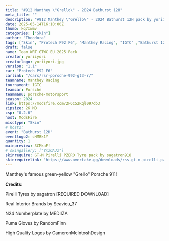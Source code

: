 ```yaml
---
title: "#912 Manthey \"Grello\" - 2024 Bathurst 12H"
meta_title: ""
description: "#912 Manthey \"Grello\" - 2024 Bathurst 12H pack by yoriiyori"
date: 2025-05-14T16:10:00Z
thumb: kq7Iwmv
categories: ["Skin"]
author: "Theodora"
tags: ["Skin", "Protech P92 F6", "Manthey Racing", "IGTC" ,"Bathurst 12H", "2024", "yoriiyori"]
draft: false
name: Team WRT GTWC EU 2025 Pack
creator: yoriiyori
creatorlogo: yoriiyori.jpg
version: "1.1"
car: "Protech P92 F6"
carlink: "/cars/rsr-porsche-992-gt3-r/"
teamname: Manthey Racing
tournament: IGTC
teamcar: Porsche
teammanu: porsche-motorsport
season: 2024 
link: https://modsfire.com/2F6C52Rql097db3
zipsize: 26 MB
csp: "0.2.6"
host: ModsFire
misctype: "Skin"
# host2:
event: "Bathurst 12H"
eventlogo2: cHMBk1Y
quantity: 1
mainpreview: 3CMkaFf
# skingallery: ["YxzOAJz"]
skinrequire: GT-M Pirelli PZERO Tyre pack by sagatron918
skinrequirelink: "https://www.overtake.gg/downloads/rss-gt-m-pirelli-pzero-tyre-pack.74236/"
---
```


Manthey's famous green-yellow "Grello" Porsche 911!

**Credits**:

Pirelli Tyres by sagatron [REQUIRED DOWNLOAD]

Real Interior Brands by Seavieu_37

N24 Numberplate by MEDIIZA

Puma Gloves by RandomFinn

High Quality Logos by CameronMcIntoshDesign